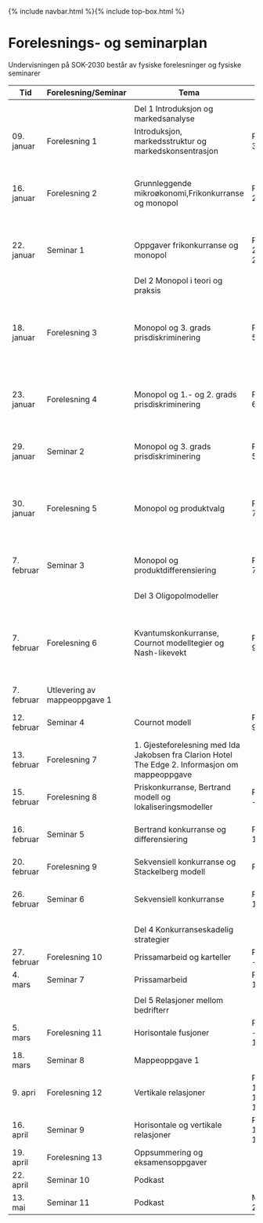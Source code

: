 {% include navbar.html %}{% include top-box.html %}
# Forelesnings- og seminarplan  
Undervisningen på SOK-2030 består av fysiske forelesninger og fysiske seminarer





 
| Tid        | Forelesning/Seminar      | Tema                   | Pensum |    Ressurser |       
|------------|--------------|------------------------|-------------------|-------|      
|   |    |   |   |
|            |  |Del 1 Introduksjon og markedsanalyse|    |
|09. januar  |Forelesning 1 |Introduksjon, markedsstruktur og markedskonsentrasjon            |PRN kap.1 og 3.1  |    [Forelesning 1](/Forelesning 1 - Introduksjon.pdf)   |      
|16. januar  |Forelesning 2 |Grunnleggende mikroøkonomi,Frikonkurranse og monopol |PRN kap. 2.1 - 2.2 og 4.1|[Forelesning 2](/Forelesning 2 - grunnleggende mikrøkonomi.pdf) [Notater 2](/Notater til forelesning 2 – Grunnleggende mikroøkonomi.pdf)|
|22. januar| Seminar 1  |   Oppgaver frikonkurranse og monopol |Python Del 1 - 2.1.1, 2.1.2 og 2.2 | [Oppgaver seminar 1](/Seminar 1 - Frikonkurranse og monopol.pdf)|
|   |   |  |
|            |              |Del 2 Monopol i teori og praksis|    |
|18. januar  |Forelesning 3 |Monopol og 3. grads prisdiskriminering      |PRN kap. 5.1 - 5.5|  [Forelesning 3](/Forelesning 3 - monopol og prisdiskriminering.pdf)[Notater 3](/Notater til forelesning 3 – Monopol og 3. grads prisdiskriminering.pdf)|
|23. januar |Forelesning 4|Monopol og 1.- og 2. grads prisdiskriminering|PRN kap. 6.1 - 6.3 |  [Forelesning 4](/Forelesning 4 - monopol og prisdiskriminering.pdf)[Notater 4](/Notater til forelesning 4 – monopol og  prisdiskriminering.pdf)|  
| 29. januar |Seminar 2 |Monopol og 3. grads prisdiskriminering |Python Del 2 - 5.3 og 6.1 | [Oppgaver seminar 2](/Seminar 2 - Oppgaver monopol og prisdiskriminering .pdf)|
|30. januar |Forelesning 5|Monopol og produktvalg|PRN kap. 7.1 - 7.5 | [Forelesning 5](/Forelesning 5 - monopol, produktvalg og kvalitet.pdf)[Notater 5](/Notater til forelesning 5 - monopol, produktvalg og kvalitet.pdf)|
|7. februar |Seminar 3|Monopol og produktdifferensiering| Python Del 2 - 7.3 og 7.5|  [Oppgaver seminar 3](/Seminar 3 - Oppgaver monopol og produktdifferensiering.pdf)| 
|  |   |   |
|            |              |Del 3 Oligopolmodeller|    |
|7. februar|Forelesning 6 |Kvantumskonkurranse, Cournot modelltegier og Nash-likevekt   |PRN kap. 9.1 - 9.5 |[Forelesning 6](/Forelesning 6 - Kvantumskonkurranse og Cournot modell - til forelesning.pdf)[Notater 6](/Notater til forelesning 6 – Kvantumskonkurranse og Cournot modell.pptx)|
| 7. februar| Utlevering av mappeoppgave 1||
|12. februar |Seminar 4|Cournot modell|Python Del 3 - 9.4 og 9.5| [Oppgaver seminar 4](/Seminar 4 - Cournot modell.pdf)|
|13. februar|Forelesning 7 |1. Gjesteforelesning med Ida Jakobsen fra Clarion Hotel The Edge   2. Informasjon om mappeoppgave  |
|15. februar  |Forelesning 8 |Priskonkurranse, Bertrand modell og lokaliseringsmodeller |PRN kap. 10.1 - 10.4 |
|16. februar |Seminar 5|Bertrand konkurranse og differensiering| Python Del 3 - 10.2 og 10.3|   [Oppgaver seminar 5](/Seminar 5 - Oppgaver Bertrand modell og lokaliseringsmodell.pdf)| 
|20. februar |Forelesning 9|Sekvensiell konkurranse og Stackelberg modell |PRN kap. 11 |   
|26. februar |Seminar 6| Sekvensiell konkurranse|  Python Del 2 - 11.1 og 11.2 |   [Oppgaver seminar 6](/Seminar 6 - Oppgave sekvensiell konkurranse.pdf)|
|   |   |
|            |              |Del 4 Konkurranseskadelig strategier|    |
|27. februar|Forelesning 10 |Prissamarbeid og karteller          |PRN kap. 14.1 - 14.2 | 
|4. mars |Seminar 7|Prissamarbeid| Python Del 4 - 14.1 - 14.2| 
  |   |   | 
|      |      |Del 5 Relasjoner mellom bedrifterr|    |
|5. mars|Forelesning 11 |Horisontale fusjoner          |PRN kap. 15.1 - 15.2 og 15.5.1 |  
|18. mars |Seminar 8|Mappeoppgave 1||  
|9. apri |Forelesning 12 |Vertikale relasjoner |PRN kap. kap. 16.1 – 16.3.1, 17.1 -17.3 og 18.1 – 18.2 
|16. april |Seminar 9|Horisontale og vertikale relasjoner|Python Del 5 - 15.1 - 15.2 og 16.1 - 16.2|    
|19. april|Forelesning 13|Oppsummering og eksamensoppgaver ||   
|22. april |Seminar 10|Podkast ||  
|13. mai |Seminar 11|Podkast |Mappeoppgave 2|  
